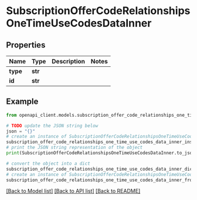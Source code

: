 # SubscriptionOfferCodeRelationshipsOneTimeUseCodesDataInner


## Properties

Name | Type | Description | Notes
------------ | ------------- | ------------- | -------------
**type** | **str** |  | 
**id** | **str** |  | 

## Example

```python
from openapi_client.models.subscription_offer_code_relationships_one_time_use_codes_data_inner import SubscriptionOfferCodeRelationshipsOneTimeUseCodesDataInner

# TODO update the JSON string below
json = "{}"
# create an instance of SubscriptionOfferCodeRelationshipsOneTimeUseCodesDataInner from a JSON string
subscription_offer_code_relationships_one_time_use_codes_data_inner_instance = SubscriptionOfferCodeRelationshipsOneTimeUseCodesDataInner.from_json(json)
# print the JSON string representation of the object
print(SubscriptionOfferCodeRelationshipsOneTimeUseCodesDataInner.to_json())

# convert the object into a dict
subscription_offer_code_relationships_one_time_use_codes_data_inner_dict = subscription_offer_code_relationships_one_time_use_codes_data_inner_instance.to_dict()
# create an instance of SubscriptionOfferCodeRelationshipsOneTimeUseCodesDataInner from a dict
subscription_offer_code_relationships_one_time_use_codes_data_inner_from_dict = SubscriptionOfferCodeRelationshipsOneTimeUseCodesDataInner.from_dict(subscription_offer_code_relationships_one_time_use_codes_data_inner_dict)
```
[[Back to Model list]](../README.md#documentation-for-models) [[Back to API list]](../README.md#documentation-for-api-endpoints) [[Back to README]](../README.md)


